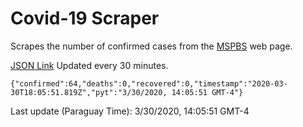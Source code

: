 # Covid-19 Scraper

Scrapes the number of confirmed cases from the [MSPBS](https://www.mspbs.gov.py/covid-19.php) web page.

[JSON Link](https://jmayalag.github.io/covid19-scrape/cases.json)
Updated every 30 minutes.
```
{"confirmed":64,"deaths":0,"recovered":0,"timestamp":"2020-03-30T18:05:51.819Z","pyt":"3/30/2020, 14:05:51 GMT-4"}
```
Last update (Paraguay Time): 3/30/2020, 14:05:51 GMT-4